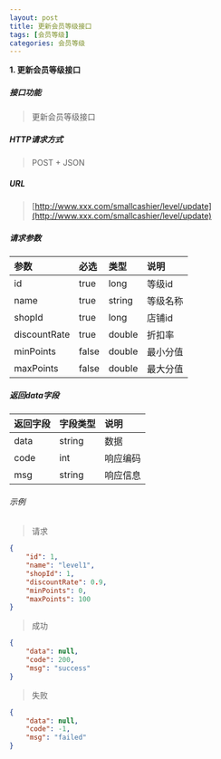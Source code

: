 ```yaml
---
layout: post
title: 更新会员等级接口
tags: [会员等级]
categories: 会员等级 
---
```

**1\. 更新会员等级接口**
##### 接口功能
> 更新会员等级接口

##### HTTP请求方式
> POST + JSON

##### URL
> [http://www.xxx.com/smallcashier/level/update](http://www.xxx.com/smallcashier/level/update)

##### 请求参数

|参数|必选|类型|说明|
|:---|:---|:---|:---|
|id|true|long|等级id|
|name|true|string|等级名称|
|shopId|true|long|店铺id|
|discountRate|true|double|折扣率|
|minPoints|false|double|最小分值|
|maxPoints|false|double|最大分值|

##### 返回data字段

|返回字段|字段类型|说明|
|:---|:---|:---|
|data|string|数据|
|code|int|响应编码|
|msg|string|响应信息|

###### 示例
> 请求
``` json
{
    "id": 1,
	"name": "level1",
	"shopId": 1,
	"discountRate": 0.9,
	"minPoints": 0,
	"maxPoints": 100
}
```
> 成功
``` json
{
    "data": null,
    "code": 200,
    "msg": "success"
}
```
> 失败
``` json
{
    "data": null,
    "code": -1,
    "msg": "failed"
}
```